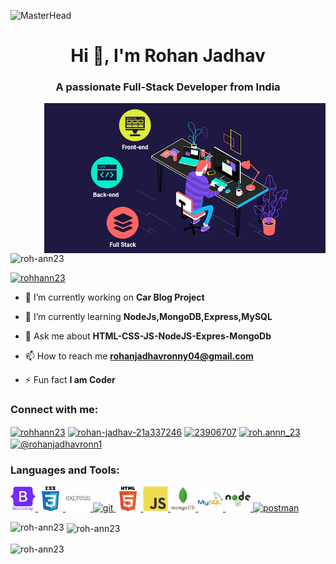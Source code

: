 

![MasterHead](   https://user-images.githubusercontent.com/10498744/210012254-234538ff-d198-48aa-8964-37e6fd45d227.gif
)
<h1 align="center">Hi 👋, I'm Rohan Jadhav</h1>
<h3 align="center">A passionate Full-Stack Developer from India</h3>
<img align="right" width="450" src="https://raw.githubusercontent.com/majdimokhtar/github-images/main/rightimagemajdigithub.gif?token=GHSAT0AAAAAABUZ7SAQ6CWAJ3EWM7P3WSBUY3GNLNQ"alt="Coder" > 

<p align="left"> <img src="https://komarev.com/ghpvc/?username=roh-ann23&label=Profile%20views&color=0e75b6&style=flat" alt="roh-ann23" /> </p>

<p align="left"> <a href="https://twitter.com/rohhann23" target="blank"><img src="https://img.shields.io/twitter/follow/rohhann23?logo=twitter&style=for-the-badge" alt="rohhann23" /></a> </p>

- 🔭 I’m currently working on **Car Blog Project**

- 🌱 I’m currently learning **NodeJs,MongoDB,Express,MySQL**

- 💬 Ask me about **HTML-CSS-JS-NodeJS-Expres-MongoDb**

- 📫 How to reach me **rohanjadhavronny04@gmail.com**

- ⚡ Fun fact **I am Coder**

<h3 align="left">Connect with me:</h3>
<p align="left">
<a href="https://twitter.com/rohhann23" target="blank"><img align="center" src="https://raw.githubusercontent.com/rahuldkjain/github-profile-readme-generator/master/src/images/icons/Social/twitter.svg" alt="rohhann23" height="30" width="40" /></a>
<a href="https://linkedin.com/in/rohan-jadhav-21a337246" target="blank"><img align="center" src="https://raw.githubusercontent.com/rahuldkjain/github-profile-readme-generator/master/src/images/icons/Social/linked-in-alt.svg" alt="rohan-jadhav-21a337246" height="30" width="40" /></a>
<a href="https://stackoverflow.com/users/23906707" target="blank"><img align="center" src="https://raw.githubusercontent.com/rahuldkjain/github-profile-readme-generator/master/src/images/icons/Social/stack-overflow.svg" alt="23906707" height="30" width="40" /></a>
<a href="https://instagram.com/roh.annn_23" target="blank"><img align="center" src="https://raw.githubusercontent.com/rahuldkjain/github-profile-readme-generator/master/src/images/icons/Social/instagram.svg" alt="roh.annn_23" height="30" width="40" /></a>
<a href="https://www.hackerrank.com/@rohanjadhavronn1" target="blank"><img align="center" src="https://raw.githubusercontent.com/rahuldkjain/github-profile-readme-generator/master/src/images/icons/Social/hackerrank.svg" alt="@rohanjadhavronn1" height="30" width="40" /></a>
</p>

<h3 align="left">Languages and Tools:</h3>
<p align="left"> <a href="https://getbootstrap.com" target="_blank" rel="noreferrer"> <img src="https://raw.githubusercontent.com/devicons/devicon/master/icons/bootstrap/bootstrap-plain-wordmark.svg" alt="bootstrap" width="40" height="40"/> </a> <a href="https://www.w3schools.com/css/" target="_blank" rel="noreferrer"> <img src="https://raw.githubusercontent.com/devicons/devicon/master/icons/css3/css3-original-wordmark.svg" alt="css3" width="40" height="40"/> </a> <a href="https://expressjs.com" target="_blank" rel="noreferrer"> <img src="https://raw.githubusercontent.com/devicons/devicon/master/icons/express/express-original-wordmark.svg" alt="express" width="40" height="40"/> </a> <a href="https://git-scm.com/" target="_blank" rel="noreferrer"> <img src="https://www.vectorlogo.zone/logos/git-scm/git-scm-icon.svg" alt="git" width="40" height="40"/> </a> <a href="https://www.w3.org/html/" target="_blank" rel="noreferrer"> <img src="https://raw.githubusercontent.com/devicons/devicon/master/icons/html5/html5-original-wordmark.svg" alt="html5" width="40" height="40"/> </a> <a href="https://developer.mozilla.org/en-US/docs/Web/JavaScript" target="_blank" rel="noreferrer"> <img src="https://raw.githubusercontent.com/devicons/devicon/master/icons/javascript/javascript-original.svg" alt="javascript" width="40" height="40"/> </a> <a href="https://www.mongodb.com/" target="_blank" rel="noreferrer"> <img src="https://raw.githubusercontent.com/devicons/devicon/master/icons/mongodb/mongodb-original-wordmark.svg" alt="mongodb" width="40" height="40"/> </a> <a href="https://www.mysql.com/" target="_blank" rel="noreferrer"> <img src="https://raw.githubusercontent.com/devicons/devicon/master/icons/mysql/mysql-original-wordmark.svg" alt="mysql" width="40" height="40"/> </a> <a href="https://nodejs.org" target="_blank" rel="noreferrer"> <img src="https://raw.githubusercontent.com/devicons/devicon/master/icons/nodejs/nodejs-original-wordmark.svg" alt="nodejs" width="40" height="40"/> </a> <a href="https://postman.com" target="_blank" rel="noreferrer"> <img src="https://www.vectorlogo.zone/logos/getpostman/getpostman-icon.svg" alt="postman" width="40" height="40"/> </a> </p>

<p><img align="left" src="https://github-readme-stats.vercel.app/api/top-langs?username=roh-ann23&show_icons=true&locale=en&layout=compact" alt="roh-ann23" /></p>

<p>&nbsp;<img align="center" src="https://github-readme-stats.vercel.app/api?username=roh-ann23&show_icons=true&locale=en" alt="roh-ann23" /></p>

<p><img align="center" src="https://github-readme-streak-stats.herokuapp.com/?user=roh-ann23&" alt="roh-ann23" /></p>

